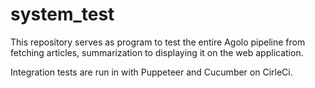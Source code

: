 # system_test

This repository serves as program to test the entire Agolo pipeline from fetching articles, summarization to displaying it on the web application.

Integration tests are run in with Puppeteer and Cucumber on CirleCi.
